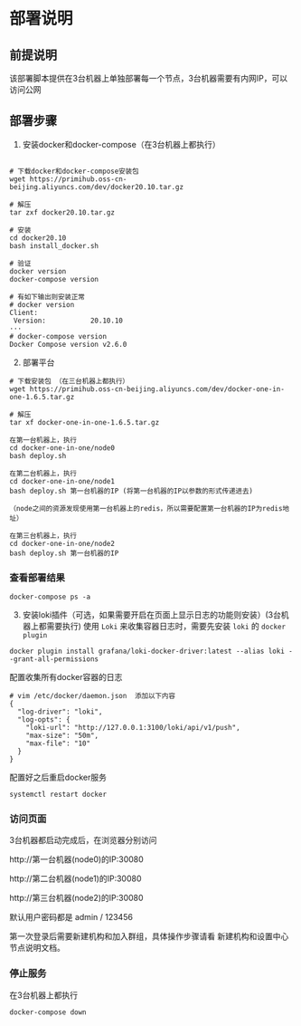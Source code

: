 # 部署说明

## 前提说明
该部署脚本提供在3台机器上单独部署每一个节点，3台机器需要有内网IP，可以访问公网

## 部署步骤

1. 安装docker和docker-compose（在3台机器上都执行）

```shell

# 下载docker和docker-compose安装包
wget https://primihub.oss-cn-beijing.aliyuncs.com/dev/docker20.10.tar.gz

# 解压
tar zxf docker20.10.tar.gz

# 安装
cd docker20.10
bash install_docker.sh

# 验证
docker version
docker-compose version

# 有如下输出则安装正常
# docker version
Client:
 Version:           20.10.10
···
# docker-compose version
Docker Compose version v2.6.0
```

<!-- 2. 加载docker镜像 （在三台机器上都执行）

```shell
# 下载镜像包
wget https://primihub.oss-cn-beijing.aliyuncs.com/dev/

# 解压
tar zxf docker-images.tar.gz

# 加载镜像
cd docker-images
for i in ./*.tar.gz ; do docker load -i $i; done

# 验证 
docker images 
``` -->

2. 部署平台 
```shell
# 下载安装包 （在三台机器上都执行）
wget https://primihub.oss-cn-beijing.aliyuncs.com/dev/docker-one-in-one-1.6.5.tar.gz

# 解压 
tar xf docker-one-in-one-1.6.5.tar.gz

在第一台机器上，执行
cd docker-one-in-one/node0
bash deploy.sh

在第二台机器上，执行
cd docker-one-in-one/node1
bash deploy.sh 第一台机器的IP (将第一台机器的IP以参数的形式传递进去)

（node之间的资源发现使用第一台机器上的redis，所以需要配置第一台机器的IP为redis地址）

在第三台机器上，执行
cd docker-one-in-one/node2
bash deploy.sh 第一台机器的IP
```

### 查看部署结果
```
docker-compose ps -a
```

3. 安装loki插件（可选，如果需要开启在页面上显示日志的功能则安装）(3台机器上都需要执行)
使用 `Loki` 来收集容器日志时，需要先安装 `loki` 的 `docker plugin`

```shell
docker plugin install grafana/loki-docker-driver:latest --alias loki --grant-all-permissions
```

配置收集所有docker容器的日志
```shell
# vim /etc/docker/daemon.json  添加以下内容
{
  "log-driver": "loki",
  "log-opts": {
    "loki-url": "http://127.0.0.1:3100/loki/api/v1/push",
    "max-size": "50m",
    "max-file": "10"
  }
}
```

配置好之后重启docker服务
```
systemctl restart docker
```


### 访问页面

3台机器都启动完成后，在浏览器分别访问

http://第一台机器(node0)的IP:30080

http://第二台机器(node1)的IP:30080

http://第三台机器(node2)的IP:30080

默认用户密码都是 admin / 123456

第一次登录后需要新建机构和加入群组，具体操作步骤请看 新建机构和设置中心节点说明文档。


### 停止服务

在3台机器上都执行
```shell
docker-compose down
```